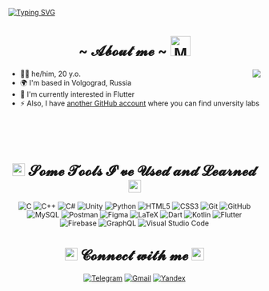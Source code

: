[![Typing SVG](https://readme-typing-svg.demolab.com?font=Fira+Code&weight=500&size=60&duration=2000&color=4C45B0&center=true&vCenter=true&multiline=true&width=1300&height=170&lines=Hi+%F0%9F%91%8B;+I'm+Arkady+Lukovkin)](https://git.io/typing-svg)


<h1 align="center">
  ~ 𝓐𝓫𝓸𝓾𝓽 𝓶𝓮 ~ 
  <img src="https://raw.githubusercontent.com/Tarikul-Islam-Anik/Animated-Fluent-Emojis/master/Emojis/People/Man%20Technologist.png" alt="Man Technologist" width="40" height="40" />
</h1>

<img src="https://64.media.tumblr.com/tumblr_lyt469kZ7N1rni0w9o1_250.gifv" align="right">

* 🙋🏻 he/him, 20 y.o.
* 🌍 I'm based in Volgograd, Russia
* 🚀 I'm currently interested in Flutter
* ⚡ Also, I have <a href="https://github.com/lukovkin-a-volsu">another GitHub account</a> where you can find unversity labs

<br><br><br>

<h1 align="center">
  <img src="https://raw.githubusercontent.com/Tarikul-Islam-Anik/Animated-Fluent-Emojis/master/Emojis/Hand%20gestures/Backhand%20Index%20Pointing%20Down.png" alt="Backhand Index Pointing Down" width="25" height="25" /> 
  𝓢𝓸𝓶𝓮 𝓣𝓸𝓸𝓵𝓼 𝓘'𝓿𝓮 𝓤𝓼𝓮𝓭 𝓪𝓷𝓭 𝓛𝓮𝓪𝓻𝓷𝓮𝓭
  <img src="https://raw.githubusercontent.com/Tarikul-Islam-Anik/Animated-Fluent-Emojis/master/Emojis/Hand%20gestures/Backhand%20Index%20Pointing%20Down.png" alt="Backhand Index Pointing Down" width="25" height="25" />
</h1>


<div align="center">

  ![C](https://img.shields.io/badge/c-%2300599C.svg?style=for-the-badge&logo=c&logoColor=white)
  ![C++](https://img.shields.io/badge/c++-%2300599C.svg?style=for-the-badge&logo=c%2B%2B&logoColor=white)
  ![C#](https://img.shields.io/badge/c%23-%23239120.svg?style=for-the-badge&logo=csharp&logoColor=white)
  ![Unity](https://img.shields.io/badge/unity-%23000000.svg?style=for-the-badge&logo=unity&logoColor=white)
  ![Python](https://img.shields.io/badge/python-3670A0?style=for-the-badge&logo=python&logoColor=ffdd54)
  ![HTML5](https://img.shields.io/badge/html5-%23E34F26.svg?style=for-the-badge&logo=html5&logoColor=white)
  ![CSS3](https://img.shields.io/badge/css3-%231572B6.svg?style=for-the-badge&logo=css3&logoColor=white)
  ![Git](https://img.shields.io/badge/git-%23F05033.svg?style=for-the-badge&logo=git&logoColor=white)
  ![GitHub](https://img.shields.io/badge/github-%23121011.svg?style=for-the-badge&logo=github&logoColor=white)
  ![MySQL](https://img.shields.io/badge/mysql-4479A1.svg?style=for-the-badge&logo=mysql&logoColor=white)
  ![Postman](https://img.shields.io/badge/Postman-FF6C37?style=for-the-badge&logo=postman&logoColor=white)
  ![Figma](https://img.shields.io/badge/figma-%23F24E1E.svg?style=for-the-badge&logo=figma&logoColor=white)
  ![LaTeX](https://img.shields.io/badge/latex-%23008080.svg?style=for-the-badge&logo=latex&logoColor=white)
  ![Dart](https://img.shields.io/badge/dart-%230175C2.svg?style=for-the-badge&logo=dart&logoColor=white)
  ![Kotlin](https://img.shields.io/badge/kotlin-%237F52FF.svg?style=for-the-badge&logo=kotlin&logoColor=white)
  ![Flutter](https://img.shields.io/badge/Flutter-%2302569B.svg?style=for-the-badge&logo=Flutter&logoColor=white)
  ![Firebase](https://img.shields.io/badge/firebase-%23039BE5.svg?style=for-the-badge&logo=firebase)
  ![GraphQL](https://img.shields.io/badge/-GraphQL-E10098?style=for-the-badge&logo=graphql&logoColor=white)
  ![Visual Studio Code](https://img.shields.io/badge/Visual%20Studio%20Code-0078d7.svg?style=for-the-badge&logo=visual-studio-code&logoColor=white)

</div>


<h1 align="center">
  <img src="https://raw.githubusercontent.com/Tarikul-Islam-Anik/Animated-Fluent-Emojis/master/Emojis/Smilies/Left%20Speech%20Bubble.png" alt="Left Speech Bubble" width="25" height="25" />
  𝓒𝓸𝓷𝓷𝓮𝓬𝓽 𝔀𝓲𝓽𝓱 𝓶𝓮
  <img src="https://raw.githubusercontent.com/Tarikul-Islam-Anik/Animated-Fluent-Emojis/master/Emojis/Smilies/Speech%20Balloon.png" alt="Speech Balloon" width="25" height="25" />
</h1>

<div align="center">

  [![Telegram](https://img.shields.io/badge/Telegram-2CA5E0?style=for-the-badge&logo=telegram&logoColor=white)](https://t.me/chxrus)
  [![Gmail](https://img.shields.io/badge/Gmail-D14836?style=for-the-badge&logo=gmail&logoColor=white)](mailto:nik.lukovkin.ark@gmail.com)
  [![Yandex](https://img.shields.io/badge/Yandex-FFC107?style=for-the-badge&logo=yandex&logoColor=white)](mailto:chxrus@ya.ru)

</div>
